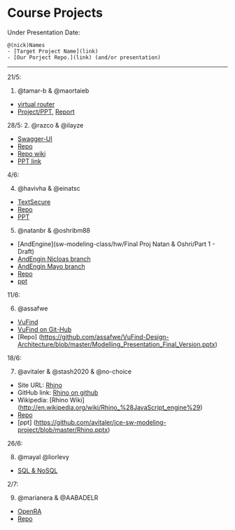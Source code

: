 # Course Projects

Under Presentation Date:

```
@(nick)Names
- [Target Project Name](link)
- [Our Porject Repo.](link) (and/or presentation)
```

---
21/5:
1. @tamar-b & @maortaieb 
 - [virtual router](http://virtualrouter.codeplex.com/) 
 - [Project/PPT](https://github.com/tamar-b/sw-modeling-class/tree/master/project), [Report](https://github.com/tamar-b/sw-modeling-class/blob/master/project/project%20report.docx) 

28/5:
2. @razco & @ilayze 
 - [Swagger-UI](https://github.com/swagger-api/swagger-ui) 
 - [Repo](https://github.com/ilayze/Swagger-ui-sw-modeling)
 - [Repo wiki](https://github.com/ilayze/Swagger-ui-sw-modeling/wiki)
 - [PPT link](https://github.com/ilayze/Swagger-ui-sw-modeling/blob/master/SwaggerUI_Presentation.pptx)

4/6:

4. @havivha & @einatsc 
 - [TextSecure](https://github.com/WhisperSystems/TextSecure) 
 - [Repo](https://github.com/havivha/sw-modeling-class/wiki/TextSecure-sw-modeling)
 - [PPT](https://github.com/havivha/sw-modeling-class/blob/master/project/Open_Whisper_Systems-TextSecure-v2.pptx)
  
 5. @natanbr & @oshribm88 
 - [AndEngine](sw-modeling-class/hw/Final Proj Natan & Oshri/Part 1 - Draft)
 - [AndEngin Nicloas branch](https://github.com/nicolasgramlich?tab=repositories)
 - [AndEngin Mayo branch](https://github.com/realmayo)
 - [Repo](https://github.com/natanbr/sw-modeling-class/tree/master/hw/Final%20Proj%20Natan%20%26%20Oshri/AndEngine)
 - [ppt](https://github.com/natanbr/sw-modeling-class/blob/master/hw/Final%20Proj%20Natan%20%26%20Oshri/AndEngine.pptx) 
 
11/6:

6. @assafwe
 - [VuFind](http://vufind-org.github.io/vufind/) 
 - [VuFind on Git-Hub](https://github.com/vufind-org/vufind)
 - [Repo] (https://github.com/assafwe/VuFind-Design-Architecture/blob/master/Modelling_Presentation_Final_Version.pptx)

18/6:

7. @avitaler & @stash2020 & @no-choice
 - Site URL: [Rhino](https://developer.mozilla.org/en-US/docs/Mozilla/Projects/Rhino)
 - GitHub link: [Rhino on github](https://github.com/mozilla/rhino)
 - Wikipedia: [Rhino Wiki] (http://en.wikipedia.org/wiki/Rhino_%28JavaScript_engine%29)
 - [Repo](https://github.com/avitaler/jce-sw-modeling-project/wiki/Project-Proposal)
 - [ppt] (https://github.com/avitaler/jce-sw-modeling-project/blob/master/Rhino.pptx)

26/6: 

8. @mayal @liorlevy
 - [SQL & NoSQL](https://github.com/liorlevy/SQL-NoSQL/wiki)

2/7: 

9. @marianera & @AABADELR
 - [OpenRA](https://github.com/OpenRA/OpenRA) 
 - [Repo](https://github.com/marianera/OpenRA-sw-modeling-class/wiki)

